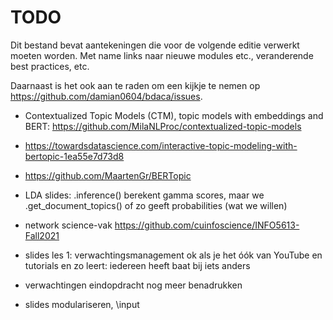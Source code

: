 # TODO

Dit bestand bevat aantekeningen die voor de volgende editie verwerkt moeten worden. Met name links naar nieuwe modules etc., veranderende best practices, etc.

Daarnaast is het ook aan te raden om een kijkje te nemen op https://github.com/damian0604/bdaca/issues.

- Contextualized Topic Models (CTM), topic models with embeddings and BERT: https://github.com/MilaNLProc/contextualized-topic-models
- https://towardsdatascience.com/interactive-topic-modeling-with-bertopic-1ea55e7d73d8 
- https://github.com/MaartenGr/BERTopic
- LDA slides: .inference() berekent gamma scores, maar we .get_document_topics() of zo geeft probabilities (wat we willen)
- network science-vak https://github.com/cuinfoscience/INFO5613-Fall2021

- slides les 1: verwachtingsmanagement ok als je het óók van YouTube en tutorials en zo leert: iedereen heeft baat bij iets anders 
- verwachtingen eindopdracht nog meer benadrukken

- slides modulariseren, \input

